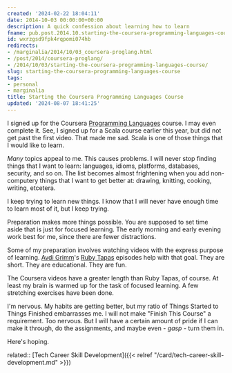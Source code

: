 ```yaml
---
created: '2024-02-22 18:04:11'
date: 2014-10-03 00:00:00+00:00
description: A quick confession about learning how to learn
fname: pub.post.2014.10.starting-the-coursera-programming-languages-course
id: wxrzgsd9fpk4rqpomi074hb
redirects:
- /marginalia/2014/10/03_coursera-proglang.html
- /post/2014/coursera-proglang/
- /2014/10/03/starting-the-coursera-programming-languages-course/
slug: starting-the-coursera-programming-languages-course
tags:
- personal
- marginalia
title: Starting the Coursera Programming Languages Course
updated: '2024-08-07 18:41:25'
---
```


I signed up for the Coursera [Programming Languages](https://www.coursera.org/course/proglang) course. I may even complete it. See, I signed up for a Scala course earlier this year, but did not get past the first video. That made me sad. Scala is one of those things that I would like to learn.

<!--more-->

*Many* topics appeal to me. This causes problems. I will never stop finding things that I want to learn: languages, idioms, platforms, databases, security, and so on. The list becomes almost frightening when you add non-computery things that I want to get better at: drawing, knitting, cooking, writing, etcetera.

I keep trying to learn new things. I know that I will never have enough time to learn most of it, but I keep trying.

Preparation makes more things possible. You are supposed to set time aside that is just for focused learning. The early morning and early evening work best for me, since there are fewer distractions.

Some of my preparation involves watching videos with the express purpose of learning. [Avdi Grimm](http://about.avdi.org/)'s [Ruby Tapas](http://www.rubytapas.com/) episodes help with that goal. They are short. They are educational. They are fun.

The Coursera videos have a greater length than Ruby Tapas, of course. At least my brain is warmed up for the task of focused learning. A few stretching exercises have been done.

I'm nervous. My habits are getting better, but my ratio of Things Started to Things Finished embarrasses me. I will not make "Finish This Course" a requirement. Too nervous. But I will have a certain amount of pride if I can make it through, do the assignments, and maybe even - *gasp* - turn them in.

Here's hoping.

related:: [Tech Career Skill Development]({{< relref "/card/tech-career-skill-development.md" >}})